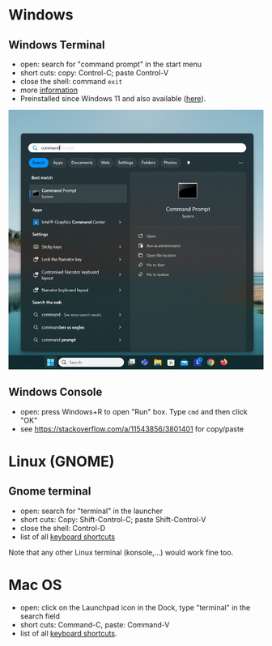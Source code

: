 # Windows


## Windows Terminal

* open: search for "command prompt" in the start menu
* short cuts: copy: Control-C; paste Control-V
* close the shell: command `exit`
* more [information](https://learn.microsoft.com/en-us/windows/terminal/)
* Preinstalled since Windows 11 and also available ([here](https://apps.microsoft.com/detail/9n0dx20hk701?ocid=webpdpshare)).

![window terminal](img/window_terminal0.png)

## Windows Console
* open: press Windows+R to open "Run" box. Type `cmd` and then click "OK"
* see https://stackoverflow.com/a/11543856/3801401 for copy/paste
  
# Linux (GNOME)

## Gnome terminal

* open: search for "terminal" in the launcher
* short cuts: Copy: Shift-Control-C; paste Shift-Control-V
* close the shell: Control-D
* list of all [keyboard shortcuts](https://help.gnome.org/users/gnome-terminal/stable/adv-keyboard-shortcuts.html.en)

Note that any other Linux terminal (konsole,...) would work fine too.

# Mac OS

* open: click on the Launchpad icon in the Dock, type "terminal" in the search field
* short cuts: Command-C, paste: Command-V
* list of all [keyboard shortcuts](https://support.apple.com/en-ge/guide/terminal/trmlshtcts/2.14/mac/15.0).

